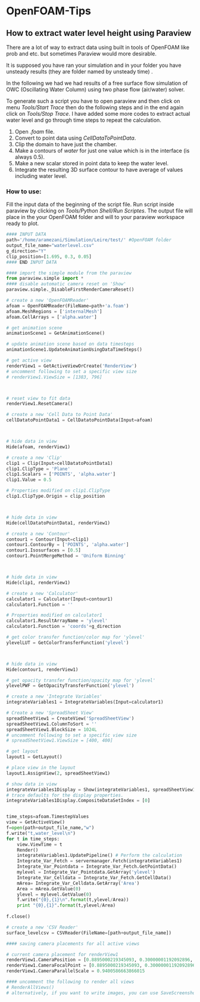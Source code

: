 # OpenFOAM-Tips

## How to extract water level height using Paraview

 There are a lot of way to extract data using built in tools of OpenFOAM like prob and etc. but sometimes Paraview would more desirable.

It is supposed you have ran your simulation and in your folder you have unsteady results (they are folder named by unsteady time) . 

In the following we had we had results of a free surface flow simulation of OWC (Oscillating Water Column) using two phase flow (air/water) solver. 

To generate such a script you have to open paraview and then click on menu *Tools/Start Trace* then do the following steps and in the end again click on *Tools/Stop Trace*. I have added some more codes to extract actual water level and go through time steps to repeat the calculation. 

1. Open *.foam* file.
2. Convert to point data using *CellDataToPointData*.
3. Clip the domain to have just the chamber.
4. Make a contours of *water* for just one value which is in the interface (is always 0.5).
5. Make a new scalar stored in point data to keep the water level.
6. Integrate the resulting 3D surface contour to have average of values including water level.

### How to use:

Fill the input data of the beginning of the script file. Run script inside paraview by clicking on *Tools/Python Shell/Run Scriptes*. The output file will place in the your OpenFOAM folder and will to your paraview workspace ready to plot.



~~~python
#### INPUT DATA
path='/home/aramezani/Simulation/Leire/test/' #OpenFOAM folder
output_file_name="waterlevel.csv"
g_direction="Y"
clip_position=[1.695, 0.3, 0.05]
#### END INPUT DATA

#### import the simple module from the paraview
from paraview.simple import *
#### disable automatic camera reset on 'Show'
paraview.simple._DisableFirstRenderCameraReset()

# create a new 'OpenFOAMReader'
afoam = OpenFOAMReader(FileName=path+'a.foam')
afoam.MeshRegions = ['internalMesh']
afoam.CellArrays = ['alpha.water']

# get animation scene
animationScene1 = GetAnimationScene()

# update animation scene based on data timesteps
animationScene1.UpdateAnimationUsingDataTimeSteps()

# get active view
renderView1 = GetActiveViewOrCreate('RenderView')
# uncomment following to set a specific view size
# renderView1.ViewSize = [1383, 796]



# reset view to fit data
renderView1.ResetCamera()

# create a new 'Cell Data to Point Data'
cellDatatoPointData1 = CellDatatoPointData(Input=afoam)



# hide data in view
Hide(afoam, renderView1)

# create a new 'Clip'
clip1 = Clip(Input=cellDatatoPointData1)
clip1.ClipType = 'Plane'
clip1.Scalars = ['POINTS', 'alpha.water']
clip1.Value = 0.5

# Properties modified on clip1.ClipType
clip1.ClipType.Origin = clip_position



# hide data in view
Hide(cellDatatoPointData1, renderView1)

# create a new 'Contour'
contour1 = Contour(Input=clip1)
contour1.ContourBy = ['POINTS', 'alpha.water']
contour1.Isosurfaces = [0.5]
contour1.PointMergeMethod = 'Uniform Binning'



# hide data in view
Hide(clip1, renderView1)

# create a new 'Calculator'
calculator1 = Calculator(Input=contour1)
calculator1.Function = ''

# Properties modified on calculator1
calculator1.ResultArrayName = 'ylevel'
calculator1.Function = 'coords'+g_direction

# get color transfer function/color map for 'ylevel'
ylevelLUT = GetColorTransferFunction('ylevel')



# hide data in view
Hide(contour1, renderView1)

# get opacity transfer function/opacity map for 'ylevel'
ylevelPWF = GetOpacityTransferFunction('ylevel')

# create a new 'Integrate Variables'
integrateVariables1 = IntegrateVariables(Input=calculator1)

# Create a new 'SpreadSheet View'
spreadSheetView1 = CreateView('SpreadSheetView')
spreadSheetView1.ColumnToSort = ''
spreadSheetView1.BlockSize = 1024L
# uncomment following to set a specific view size
# spreadSheetView1.ViewSize = [400, 400]

# get layout
layout1 = GetLayout()

# place view in the layout
layout1.AssignView(2, spreadSheetView1)

# show data in view
integrateVariables1Display = Show(integrateVariables1, spreadSheetView1)
# trace defaults for the display properties.
integrateVariables1Display.CompositeDataSetIndex = [0]


time_steps=afoam.TimestepValues
view = GetActiveView()
f=open(path+output_file_name,"w")
f.write("t,water_level\n")
for t in time_steps:
	view.ViewTime = t	
	Render()
	integrateVariables1.UpdatePipeline() # Perform the calculation
	Integrate_Var_Fetch = servermanager.Fetch(integrateVariables1)
	Integrate_Var_Pointdata = Integrate_Var_Fetch.GetPointData()
	mylevel = Integrate_Var_Pointdata.GetArray('ylevel')
	Integrate_Var_Celldata = Integrate_Var_Fetch.GetCellData()
	mArea= Integrate_Var_Celldata.GetArray('Area')
	Area = mArea.GetValue(0)
	ylevel = mylevel.GetValue(0)
	f.write("{0},{1}\n".format(t,ylevel/Area))
	print "{0},{1}".format(t,ylevel/Area)
	
f.close()

# create a new 'CSV Reader'
surface_levelcsv = CSVReader(FileName=[path+output_file_name])

#### saving camera placements for all active views

# current camera placement for renderView1
renderView1.CameraPosition = [0.8895000219345093, 0.30000001192092896, 3.682107777103769]
renderView1.CameraFocalPoint = [0.8895000219345093, 0.30000001192092896, 0.05000000074505806]
renderView1.CameraParallelScale = 0.9400586663866015

#### uncomment the following to render all views
# RenderAllViews()
# alternatively, if you want to write images, you can use SaveScreenshot(...).
~~~